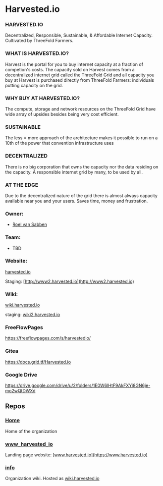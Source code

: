 # Harvested.io

### HARVESTED.IO
Decentralized, Responsible, Sustainable, & Affordable Internet Capacity.
Cultivated by ThreeFold Farmers. 

### WHAT IS HARVESTED.IO?
Harvest is the portal for you to buy internet capacity at a fraction of competion's costs. The capacity sold on Harvest comes from a decentralized internet grid called the ThreeFold Grid and all capacity you buy at Harvest is purchased directly from ThreeFold Farmers: individuals putting capacity on the grid.


### WHY BUY AT HARVESTED.IO?
The compute, storage and network resources on the ThreeFold Grid have wide array of upsides besides being very cost efficient.

### SUSTAINABLE
The less = more approach of the architecture makes it possible to run on a 10th of the power that convention infrastructure uses

### DECENTRALIZED
There is no big corporation that owns the capacity nor the data residing on the capacity. A responsible internet grid by many, to be used by all.

### AT THE EDGE
Due to the decentralized nature of the grid there is almost always capacity available near you and your users. Saves time, money and frustration.

### Owner: 
* [Roel van Sabben](https://www.linkedin.com/in/roelvansabben/)

### Team:
* TBD


### Website:

[harvested.io](http://harvested.io)

Staging: [http://www2.harvested.io](http://www2.harvested.io)

### Wiki:

[wiki.harvested.io](http://wiki.harvested.io/)

staging: [wiki2.harvested.io](http://wiki2.harvested.io)

### FreeFlowPages
https://freeflowpages.com/s/harvestedio/

### Gitea
https://docs.grid.tf/Harvested.io

### Google Drive
https://drive.google.com/drive/u/2/folders/1E0W6lHtF9AkFXYi8GN6je-mo2wQtDWXd

## Repos

### [Home](https://github.com/harvested-io/home)
Home of the organization

### [www_harvested_io](https://github.com/harvested-io/www_harvested.io)
Landing page website: [www.harvested.io](https://www.harvested.io) 

### [info](https://github.com/harvested-io/info)
Organization wiki. Hosted as [wiki.harvested.io](http://wiki.harvested.io/)
